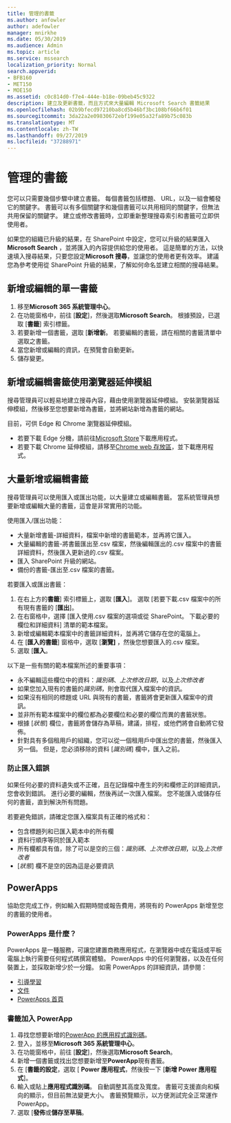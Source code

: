 ```yaml
---
title: 管理的書籤
ms.author: anfowler
author: adefowler
manager: mnirkhe
ms.date: 05/30/2019
ms.audience: Admin
ms.topic: article
ms.service: mssearch
localization_priority: Normal
search.appverid:
- BFB160
- MET150
- MOE150
ms.assetid: c0c814d0-f7e4-444e-b18e-09beb45c9322
description: 建立及更新書籤，而且方式來大量編輯 Microsoft Search 書籤結果
ms.openlocfilehash: 02b9bfecd97210ba8cd5b46bf3bc108bf66b6f01
ms.sourcegitcommit: 3da22a2e09830672ebf199e05a32fa89b75c083b
ms.translationtype: MT
ms.contentlocale: zh-TW
ms.lasthandoff: 09/27/2019
ms.locfileid: "37288971"
---
```

# <a name="manage-bookmarks"></a>管理的書籤

您可以只需要幾個步驟中建立書籤。 每個書籤包括標題、 URL，以及一組會觸發它的關鍵字。 書籤可以有多個關鍵字和幾個書籤可以共用相同的關鍵字，但無法共用保留的關鍵字。 建立或修改書籤時，立即重新整理搜尋索引和書籤可立即供使用者。

如果您的組織已升級的結果，在 SharePoint 中設定，您可以升級的結果匯入**Microsoft Search** ，並將匯入的內容提供給您的使用者。 這是簡單的方法，以快速填入搜尋結果，只要您設定**Microsoft 搜尋**，並讓您的使用者更有效率。 建議您為參考使用從 SharePoint 升級的結果，了解如何命名並建立相關的搜尋結果。 

## <a name="add-or-edit-a-single-bookmark"></a>新增或編輯的單一書籤
1. 移至**Microsoft 365 系統管理中心**。
1. 在功能窗格中，前往 [**設定**]，然後選取**Microsoft Search**。
根據預設，已選取 [**書籤**] 索引標籤。
1. 若要新增一個書籤，選取 [**新增新**。 若要編輯的書籤，請在相關的書籤清單中選取之書籤。 
1. 當您新增或編輯的資訊，在預覽會自動更新。
1. 儲存變更。

## <a name="add-or-edit-bookmark-using-browser-extensions"></a>新增或編輯書籤使用瀏覽器延伸模組
搜尋管理員可以輕易地建立搜尋內容，藉由使用瀏覽器延伸模組。 安裝瀏覽器延伸模組，然後移至您想要新增為書籤，並將網站新增為書籤的網站。

目前，可供 Edge 和 Chrome 瀏覽器延伸模組。 
- 若要下載 Edge 分機，請前往[Microsoft Store](https://www.microsoft.com/p/microsoft-search-content-creator/9nrqdbcbwq55?activetab=pivot:overviewtab)下載應用程式。
- 若要下載 Chrome 延伸模組，請移至[Chrome web 存放區](https://chrome.google.com/webstore/detail/microsoft-search-content/nocnablpaoeecfmfnjoheefkogmleipm)，並下載應用程式。

## <a name="bulk-add-or-edit-bookmarks"></a>大量新增或編輯書籤
搜尋管理員可以使用匯入或匯出功能，以大量建立或編輯書籤。 當系統管理員想要新增或編輯大量的書籤，這會是非常實用的功能。 

使用匯入/匯出功能：
- 大量新增書籤-詳細資料，檔案中新增的書籤範本，並再將它匯入。
- 大量編輯的書籤-將書籤匯出至.csv 檔案，然後編輯匯出的.csv 檔案中的書籤詳細資料，然後匯入更新過的.csv 檔案。
- 匯入 SharePoint 升級的網站。
- 備份的書籤-匯出至.csv 檔案的書籤。

若要匯入或匯出書籤：
1. 在右上方的**書籤**] 索引標籤上，選取 [**匯入**]。 選取 [若要下載.csv 檔案中的所有現有書籤的 [**匯出**]。
1. 在右窗格中，選擇 [匯入使用.csv 檔案的選項或從 SharePoint。
下載必要的欄位和詳細資料] 清單的範本檔案。 
1. 新增或編輯範本檔案中的書籤詳細資料，並再將它儲存在您的電腦上。 
1. 在 [**匯入的書籤**] 窗格中，選取 [**瀏覽]** ，然後您想要匯入的.csv 檔案。
1. 選取 [**匯入**。

以下是一些有關的範本檔案所述的重要事項：
- 永不編輯這些欄位中的資料：*識別碼*、*上次修改日期*，以及*上次修改者*
- 如果您加入現有的書籤的*識別碼*，則會取代匯入檔案中的資訊。
- 如果沒有相同的標題或 URL 與現有的書籤，書籤將會更新匯入檔案中的資訊。
- 並非所有範本檔案中的欄位都為必要欄位和必要的欄位而異的書籤狀態。
- 根據 [*狀態*] 欄位，書籤將會儲存為草稿，建議，排程，或他們將會自動將它發佈。
- 針對具有多個租用戶的組織，您可以從一個租用戶中匯出您的書籤，然後匯入另一個。 但是，您必須移除的資料 [*識別碼*] 欄中，匯入之前。

### <a name="prevent-import-errors"></a>防止匯入錯誤
如果任何必要的資料遺失或不正確，且在記錄檔中產生的列和欄修正的詳細資訊，您會收到錯誤。 進行必要的編輯，然後再試一次匯入檔案。 您不能匯入或儲存任何的書籤，直到解決所有問題。

若要避免錯誤，請確定您匯入檔案具有正確的格式和：
- 包含標題列和已匯入範本中的所有欄
- 資料行順序等同於匯入範本
- 所有欄都具有值，除了可以是空的三個：*識別碼*、*上次修改日期*，以及*上次修改者* 
- [*狀態*] 欄不是空的因為這是必要資訊

## <a name="powerapps"></a>PowerApps
協助您完成工作，例如輸入假期時間或報告費用，將現有的 PowerApps 新增至您的書籤的使用者。 

### <a name="what-are-powerapps"></a>PowerApps 是什麼？
PowerApps 是一種服務，可讓您建置商務應用程式，在瀏覽器中或在電話或平板電腦上執行需要任何程式碼撰寫體驗。 PowerApps 中的任何瀏覽器，以及在任何裝置上，並採取新增少於一分鐘。 如需 PowerApps 的詳細資訊，請參閱：
- [引導學習](https://docs.microsoft.com/learn/browse/?products=powerapps)
- [文件](https://docs.microsoft.com/powerapps/maker/canvas-apps/get-sessionid)
- [PowerApps 首頁](https://make.preview.powerapps.com/environments/839eace6-59ab-4243-97ec-a5b8fcc104e4/home)

### <a name="add-a-powerapp-to-a-bookmark"></a>書籤加入 PowerApp
1. 尋找您想要新增的[PowerApp 的應用程式識別碼](https://docs.microsoft.com/powerapps/maker/canvas-apps/get-sessionid#get-an-app-id)。
1. 登入，並移至**Microsoft 365 系統管理中心**。
1. 在功能窗格中，前往 [**設定**]，然後選取**Microsoft Search**。
1. 新增一個書籤或找出您想要新增至**PowerApp**現有書籤。
1. 在 [**書籤的設定**，選取 [ **Power 應用程式**，然後按一下 [**新增 Power 應用程式**]。
1. 輸入或貼上**應用程式識別碼**。
    自動調整其高度及寬度。 書籤可支援直向和橫向的顯示，但目前無法變更大小。 書籤預覽顯示，以方便測試完全正常運作 PowerApp。
1. 選取 [**發佈**或**儲存至草稿**。
